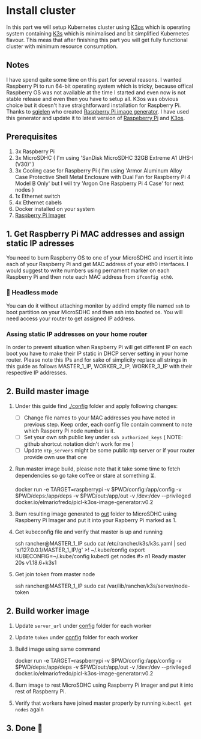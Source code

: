 # Install cluster

In this part we will setup Kubernetes cluster using [K3os](https://github.com/rancher/k3os) which is operating system containing [K3s](https://github.com/rancher/k3s) which is minimalised and bit simplified Kubernetes flavour. This meas that after finishing this part you will get fully functional cluster with minimum resource consumption.

## Notes

I have spend quite some time on this part for several reasons. I wanted Raspberry Pi to run 64-bit operating system which is tricky, because offical Raspberry OS was not available at the time I started and even now is not stable release and even then you have to setup all. K3os was obvious choice but it doesn't have straightforward installation for Raspberry Pi. Thanks to [sgielen](https://github.com/sgielen) who created [Raspberry Pi image generator](https://github.com/sgielen/picl-k3os-image-generator). I have used this generator and update it to latest version of [Raspeberry Pi](https://github.com/raspberrypi/firmware/releases) and [K3os](https://github.com/rancher/k3os).

## Prerequisites

1. 3x Raspberry Pi
2. 3x MicroSDHC ( I'm using 'SanDisk MicroSDHC 32GB Extreme A1 UHS-I (V30)' )
3. 3x Cooling case for Raspberry Pi ( I'm using 'Armor Aluminum Alloy Case Protective Shell Metal Enclosure with Dual Fan for Raspberry Pi 4 Model B Only' but I will try 'Argon One Raspberry Pi 4 Case' for next nodes )
4. 1x Ethernet switch
5. 4x Ethernet cabels
6. Docker installed on your system
7. [Raspberry Pi Imager](https://www.raspberrypi.org/downloads/)

## 1. Get Raspberry Pi MAC addresses and assign static IP adresses

You need to burn Raspberry OS to one of your MicroSDHC and insert it into each of your Raspberry Pi and get MAC address of your eth0 interfaces. I would suggest to write numbers using pernament marker on each Raspberry Pi and then note each MAC address from `ifconfig eth0`.

### 🧶 Headless mode

You can do it without attaching monitor by addind empty file named `ssh` to boot partition on your MicroSDHC and then ssh into booted os. You will need access your router to get assigned IP address.

### Assing static IP addresses on your home router

In order to prevent situation when Raspberry Pi will get different IP on each boot you have to make their IP static in DHCP server setting in your home router. Please note this IPs and for sake of simplicity replace all strings in this guide as follows MASTER_1_IP, WORKER_2_IP, WORKER_3_IP with their respective IP addresses.

## 2. Build master image

1. Under this guide find [./config](./config) folder and apply following changes:
   - [ ] Change file names to your MAC addresses you have noted in previous step. Keep order, each config file contain comment to note which Rasperry Pi node number is it.
   - [ ] Set your own ssh public key under `ssh_authorized_keys` ( NOTE: github shortcut notation didn't work for me )
   - [ ] Update `ntp_servers` might be some public ntp server or if your router provide own use that one
2. Run master image build, please note that it take some time to fetch dependencies so go take coffee or stare at something ⏳.

     docker run -e TARGET=raspberrypi -v $PWD/config:/app/config -v $PWD/deps:/app/deps -v $PWD/out:/app/out -v /dev:/dev --privileged docker.io/elmariofredo/picl-k3os-image-generator:v0.2

3. Burn resulting image generated to [out](./out) folder to MicroSDHC using Raspberry Pi Imager and put it into your Rapberry Pi marked as 1.

4. Get kubeconfig file and verify that master is up and running

     ssh rancher@MASTER_1_IP sudo cat /etc/rancher/k3s/k3s.yaml | sed 's/127.0.0.1/MASTER_1_IP/g' >! ~/.kube/config
     export KUBECONFIG=~/.kube/config
     kubectl get nodes
     #> n1     Ready    master   20s   v1.18.6+k3s1

5. Get join token from master node

     ssh rancher@MASTER_1_IP sudo cat /var/lib/rancher/k3s/server/node-token

## 2. Build worker image

1. Update `server_url` under [config](./config) folder for each worker
2. Update `token` under [config](./config) folder for each worker
3. Build image using same command
    
    docker run -e TARGET=raspberrypi -v $PWD/config:/app/config -v $PWD/deps:/app/deps -v $PWD/out:/app/out -v /dev:/dev --privileged docker.io/elmariofredo/picl-k3os-image-generator:v0.2

4. Burn image to rest MicroSDHC using Raspberry Pi Imager and put it into rest of Raspberry Pi.
5. Verify that workers have joined master properly by running `kubectl get nodes` again

## 3. Done 🎩
